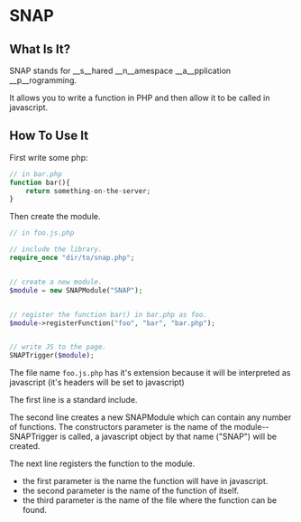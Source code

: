 SNAP
====

What Is It?
-----------

SNAP stands for __s__hared __n__amespace __a__pplication __p__rogramming.

It allows you to write a function in PHP and then allow it to be called in javascript.


How To Use It
-------------
First write some php:

```php
// in bar.php
function bar(){
	return something-on-the-server;
}
```


Then create the module.
```php
// in foo.js.php

// include the library.
require_once "dir/to/snap.php";


// create a new module.
$module = new SNAPModule("SNAP");


// register the function bar() in bar.php as foo.
$module->registerFunction("foo", "bar", "bar.php");


// write JS to the page.
SNAPTrigger($module);

```

The file name <code>foo.js.php</code> has it's extension because it will be interpreted as javascript (it's headers will be set to javascript)

The first line is a standard include.

The second line creates a new SNAPModule which can contain any number of functions. The constructors parameter is the name of the module--SNAPTrigger is called, a javascript object by that name ("SNAP") will be created.

The next line registers the function to the module. 
* the first parameter is the name the function will have in javascript.
* the second parameter is the name of the function of itself.
* the third parameter is the name of the file where the function can be found.








